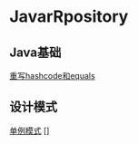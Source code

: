 # JavarRpository
## Java基础
[重写hashcode和equals](https://github.com/vvshuai/JavarRpository/blob/master/基础/hashcode.java)
## 设计模式
[单例模式](https://github.com/vvshuai/JavarRpository/blob/master/%E8%AE%BE%E8%AE%A1%E6%A8%A1%E5%BC%8F/%E5%8D%95%E4%BE%8B%E6%A8%A1%E5%BC%8F.md)
[]
